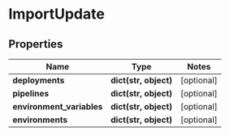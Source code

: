 # ImportUpdate

## Properties
Name | Type | Notes
------------ | ------------- | -------------
**deployments** | **dict(str, object)** | [optional]
**pipelines** | **dict(str, object)** | [optional]
**environment_variables** | **dict(str, object)** | [optional]
**environments** | **dict(str, object)** | [optional]


